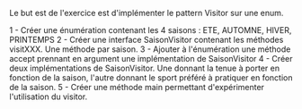 Le but est de l'exercice est d'implémenter le pattern Visitor sur une enum.

1 - Créer une énumération contenant les 4 saisons : ETE, AUTOMNE, HIVER, PRINTEMPS
2 - Créer une interface SaisonVisitor contenant les méthodes visitXXX. Une méthode par saison.
3 - Ajouter à l'énumération une méthode accept prennant en argument une implémentation de SaisonVisitor
4 - Créer deux implémentations de SaisonVisitor. Une donnant la tenue à porter en fonction de la saison, l'autre donnant le sport préféré à pratiquer en fonction de la saison.
5 - Créer une méthode main permettant d'expérimenter l'utilisation du visitor.

